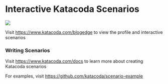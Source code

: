 # Interactive Katacoda Scenarios

[![](http://shields.katacoda.com/katacoda/blogedge/count.svg)](https://www.katacoda.com/blogedge "Get your profile on Katacoda.com")

Visit https://www.katacoda.com/blogedge to view the profile and interactive scenarios

### Writing Scenarios
Visit https://www.katacoda.com/docs to learn more about creating Katacoda scenarios

For examples, visit https://github.com/katacoda/scenario-example
